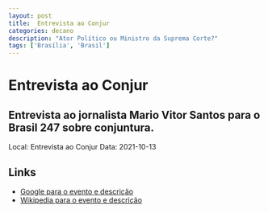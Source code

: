 ```yaml
---
layout: post
title:  Entrevista ao Conjur
categories: decano
description: "Ator Político ou Ministro da Suprema Corte?"
tags: ['Brasília', 'Brasil']
---
```


# Entrevista ao Conjur
## Entrevista ao jornalista Mario Vitor Santos para o Brasil 247 sobre conjuntura.
Local: Entrevista ao Conjur
Data: 2021-10-13

## Links 
- [Google para o evento e descrição](https://www.google.com/search?q=Gilmar%20Mendes%20%2B%20Entrevista%20ao%20Conjur%20Entrevista%20ao%20jornalista%20Mario%20Vitor%20Santos%20para%20o%20Brasil%20247%20sobre%20conjuntura.%20Bras%C3%ADlia%2C%20Brasil)
- [Wikipedia para o evento e descrição](https://en.wikipedia.org/w/index.php?search=Gilmar%20Mendes%20%2B%20Entrevista%20ao%20Conjur%20Entrevista%20ao%20jornalista%20Mario%20Vitor%20Santos%20para%20o%20Brasil%20247%20sobre%20conjuntura.%20Bras%C3%ADlia%2C%20Brasil)
